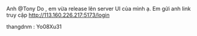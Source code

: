 Anh @Tony Do , em vừa release lên server UI của mình ạ. Em gửi anh link truy cập
http://113.160.226.217:5173/login

thangdnm : Yo08Xu31

